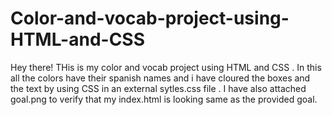 # Color-and-vocab-project-using-HTML-and-CSS
Hey there! THis is my color and vocab project using HTML and CSS . In this all the colors have their spanish names and i have cloured the boxes and the text by using CSS in an external sytles.css file . I have also attached goal.png to verify that my index.html is looking same as the provided goal. 
